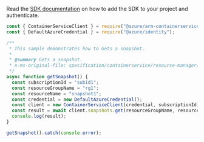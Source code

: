 Read the [SDK documentation](https://github.com/Azure/azure-sdk-for-js/blob/%40azure%2Farm-containerservice_16.1.0/sdk/containerservice/arm-containerservice/README.md) on how to add the SDK to your project and authenticate.

```javascript
const { ContainerServiceClient } = require("@azure/arm-containerservice");
const { DefaultAzureCredential } = require("@azure/identity");

/**
 * This sample demonstrates how to Gets a snapshot.
 *
 * @summary Gets a snapshot.
 * x-ms-original-file: specification/containerservice/resource-manager/Microsoft.ContainerService/stable/2022-04-01/examples/SnapshotsGet.json
 */
async function getSnapshot() {
  const subscriptionId = "subid1";
  const resourceGroupName = "rg1";
  const resourceName = "snapshot1";
  const credential = new DefaultAzureCredential();
  const client = new ContainerServiceClient(credential, subscriptionId);
  const result = await client.snapshots.get(resourceGroupName, resourceName);
  console.log(result);
}

getSnapshot().catch(console.error);
```
